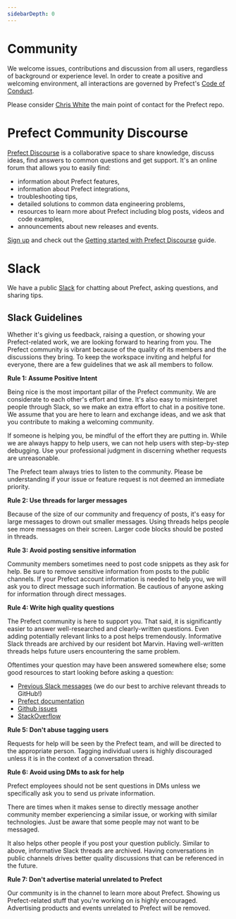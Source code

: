 ```yaml
---
sidebarDepth: 0
---
```


# Community

We welcome issues, contributions and discussion from all users, regardless of background or experience level. In order to create a positive and welcoming environment, all interactions are governed by Prefect's [Code of Conduct](code_of_conduct.md).

Please consider [Chris White](https://github.com/cicdw) the main point of contact for the Prefect repo.

# Prefect Community Discourse

[Prefect Discourse](https://discourse.prefect.io/) is a collaborative space to share knowledge, discuss ideas, find answers to common questions and get support. It's an online forum that allows you to easily find:
- information about Prefect features,
- information about Prefect integrations,
- troubleshooting tips,
- detailed solutions to common data engineering problems,
- resources to learn more about Prefect including blog posts, videos and code examples,
- announcements about new releases and events.


[Sign up](https://discourse.prefect.io/) and check out the [Getting started with Prefect Discourse](https://discourse.prefect.io/t/getting-started-with-prefect-discourse/25) guide.


# Slack

We have a public [Slack](https://prefect.io/slack) for chatting about Prefect, asking questions, and sharing tips.

## Slack Guidelines

Whether it's giving us feedback, raising a question, or showing your Prefect-related work, we are looking forward to hearing from you. The Prefect community is vibrant because of the quality of its members and the discussions they bring. To keep the workspace inviting and helpful for everyone, there are a few guidelines that we ask all members to follow.

**Rule 1: Assume Positive Intent**

Being nice is the most important pillar of the Prefect community. We are considerate to each other's effort and time. It's also easy to misinterpret people through Slack, so we make an extra effort to chat in a positive tone. We assume that you are here to learn and exchange ideas, and we ask that you contribute to making a welcoming community.

If someone is helping you, be mindful of the effort they are putting in. While we are always happy to help users, we can not help users with step-by-step debugging. Use your professional judgment in discerning whether requests are unreasonable. 

The Prefect team always tries to listen to the community. Please be understanding if your issue or feature request is not deemed an immediate priority.

**Rule 2: Use threads for larger messages**

Because of the size of our community and frequency of posts, it's easy for large messages to drown out smaller messages. Using threads helps people see more messages on their screen. Larger code blocks should be posted in threads.

**Rule 3: Avoid posting sensitive information**

Community members sometimes need to post code snippets as they ask for help. Be sure to remove sensitive information from posts to the public channels. If your Prefect account information is needed to help you, we will ask you to direct message such information. Be cautious of anyone asking for information through direct messages.

**Rule 4: Write high quality questions**

The Prefect community is here to support you. That said, it is significantly easier to answer well-researched and clearly-written questions. Even adding potentially relevant links to a post helps tremendously.
Informative Slack threads are archived by our resident bot Marvin. Having well-written threads helps future users encountering the same problem.

Oftentimes your question may have been answered somewhere else; some good resources to start looking before asking a question:
* [Previous Slack messages](https://github.com/PrefectHQ/prefect/issues?q=is%3Aopen+is%3Aissue+label%3A%22Prefect+Slack+Community%22) (we do our best to archive relevant threads to GitHub!)
* [Prefect documentation](/core/development/documentation.html)
* [Github issues](https://github.com/PrefectHQ/prefect/issues)
* [StackOverflow](https://stackoverflow.com/questions/tagged/prefect)

**Rule 5: Don't abuse tagging users**

Requests for help will be seen by the Prefect team, and will be directed to the appropriate person. Tagging individual users is highly discouraged unless it is in the context of a conversation thread.

**Rule 6: Avoid using DMs to ask for help**

Prefect employees should not be sent questions in DMs unless we specifically ask you to send us private information.

There are times when it makes sense to directly message another community member experiencing a similar issue, or working with similar technologies. Just be aware that some people may not want to be messaged.

It also helps other people if you post your question publicly. Similar to above, informative Slack threads are archived. Having conversations in public channels drives better quality discussions that can be referenced in the future.

**Rule 7: Don't advertise material unrelated to Prefect**

Our community is in the channel to learn more about Prefect. Showing us Prefect-related stuff that you're working on is highly encouraged. Advertising products and events unrelated to Prefect will be removed.
